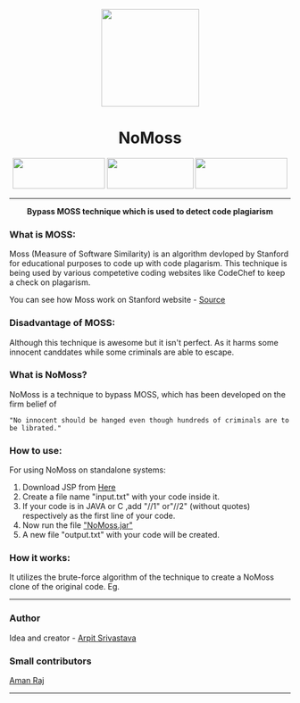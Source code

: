 <p align="center"><img src="https://image.flaticon.com/icons/svg/1487/1487356.svg" align="center" width="175"></p>
<h1 align="center">NoMoss</h1>

<p align="center">
  <img width="165" height="55" src="https://forthebadge.com/images/badges/made-with-java.svg">
  <img width="155" height="55" src="https://forthebadge.com/images/badges/built-with-love.svg">
  <img width="165" height="55" src="https://forthebadge.com/images/badges/made-with-c-plus-plus.svg">
</p>
<hr>
<p align="center">
  <b>Bypass MOSS technique which is used to detect code plagiarism</b>
</p>


### What is MOSS:
Moss (Measure of Software Similarity) is an algorithm devloped by Stanford for educational purposes to code up with 
code  plagarism. This technique is being used by various competetive coding websites like CodeChef to keep a check on
plagarism.

You can see how Moss work on Stanford website - [Source](http://theory.stanford.edu/~aiken/publications/papers/sigmod03.pdf)

### Disadvantage of MOSS:
Although this technique is awesome but it isn't perfect. As it harms some innocent canddates while some criminals are able to escape.

### What is NoMoss?
NoMoss is a technique to bypass MOSS, which has been developed on the firm belief of

```
"No innocent should be hanged even though hundreds of criminals are to be librated."
```

### How to use:
For using NoMoss on standalone systems:

1) Download JSP from [Here](https://www.java.com/en/download/win10.jsp)
2) Create a file name "input.txt" with your code inside it.
3) If your code is in JAVA or C ,add "//1" or"//2" (without quotes) respectively as the first line of your code.
4) Now run the file ["NoMoss.jar"](https://github.com/fuzious/NoMoss/blob/master/NoMoss.jar)
5) A new file "output.txt" with your code will be created.

### How it works:
It utilizes the brute-force algorithm of the technique to create a NoMoss clone of the original code. Eg.

---

### Author
Idea and creator - [Arpit Srivastava](https://github.com/fuzious)

### Small contributors
[Aman Raj](https://github.com/amanraj1608)

---
